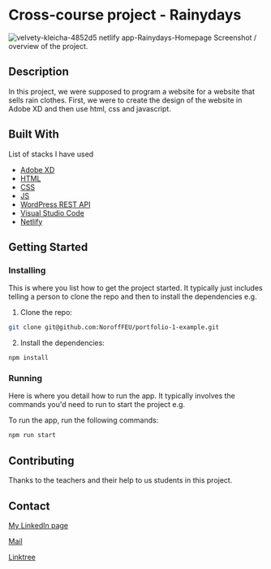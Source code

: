 # Cross-course project - Rainydays
![velvety-kleicha-4852d5 netlify app-Rainydays-Homepage](https://github.com/NORtacus/Portofolio/assets/99845204/da636be0-9609-4b06-a9ee-d9f620c7b9d8)
Screenshot / overview of the project.
## Description

In this project, we were supposed to program a website for a website that sells rain clothes. First, we were to create the design of the website in Adobe XD and then use html, css and javascript.

## Built With

List of stacks I have used

- [Adobe XD](https://en.wikipedia.org/wiki/Adobe_XD)
- [HTML](https://en.wikipedia.org/wiki/HTML)
- [CSS](https://en.wikipedia.org/wiki/CSS)
- [JS](https://en.wikipedia.org/wiki/JavaScript)
- [WordPress REST API](https://developer.wordpress.org/rest-api/)
- [Visual Studio Code](https://code.visualstudio.com/)
- [Netlify](https://www.netlify.com/)

## Getting Started

### Installing

This is where you list how to get the project started. It typically just includes telling a person to clone the repo and then to install the dependencies e.g.

1. Clone the repo:

```bash
git clone git@github.com:NoroffFEU/portfolio-1-example.git
```

2. Install the dependencies:

```
npm install
```

### Running

Here is where you detail how to run the app. It typically involves the commands you'd need to run to start the project e.g.

To run the app, run the following commands:

```bash
npm run start
```

## Contributing

Thanks to the teachers and their help to us students in this project.

## Contact

[My LinkedIn page](https://www.linkedin.com/in/david-r-%C3%B8degaard-604a05234/)

[Mail](nortacus@yahoo.com)

[Linktree](https://linktr.ee/nortacus)
